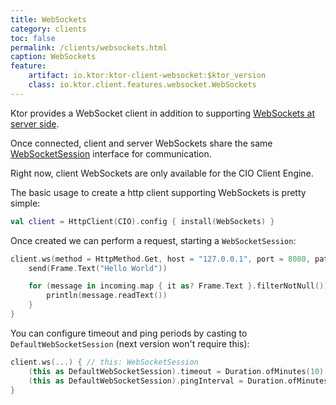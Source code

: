 ```yaml
---
title: WebSockets
category: clients
toc: false
permalink: /clients/websockets.html
caption: WebSockets  
feature:
    artifact: io.ktor:ktor-client-websocket:$ktor_version
    class: io.ktor.client.features.websocket.WebSockets
---
```


Ktor provides a WebSocket client in addition to supporting [WebSockets at server side](/features/websockets.html). 

Once connected, client and server WebSockets share the same [WebSocketSession](/features/websockets.html#WebSocketSession)
interface for communication.

Right now, client WebSockets are only available for the CIO Client Engine.

The basic usage to create a http client supporting WebSockets is pretty simple:

```kotlin
val client = HttpClient(CIO).config { install(WebSockets) }
```

Once created we can perform a request, starting a `WebSocketSession`:

```kotlin
client.ws(method = HttpMethod.Get, host = "127.0.0.1", port = 8080, path = "/route/path/to/ws") { // this: WebSocketSession
    send(Frame.Text("Hello World"))

    for (message in incoming.map { it as? Frame.Text }.filterNotNull()) {
        println(message.readText())
    }
}
```

You can configure timeout and ping periods by casting to `DefaultWebSocketSession` (next version won't require this):

```kotlin
client.ws(...) { // this: WebSocketSession
    (this as DefaultWebSocketSession).timeout = Duration.ofMinutes(10)
    (this as DefaultWebSocketSession).pingInterval = Duration.ofMinutes(10) // null to disable it
}
```
